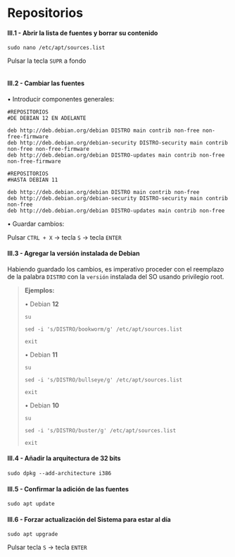 # Repositorios

#### III.1 - Abrir la lista de fuentes y borrar su contenido

~~~
sudo nano /etc/apt/sources.list
~~~

Pulsar la tecla `SUPR` a fondo

~~~

~~~

#### III.2 - Cambiar las fuentes

• Introducir componentes generales:

~~~
#REPOSITORIOS
#DE DEBIAN 12 EN ADELANTE

deb http://deb.debian.org/debian DISTRO main contrib non-free non-free-firmware
deb http://deb.debian.org/debian-security DISTRO-security main contrib non-free non-free-firmware
deb http://deb.debian.org/debian DISTRO-updates main contrib non-free non-free-firmware
~~~

~~~
#REPOSITORIOS
#HASTA DEBIAN 11

deb http://deb.debian.org/debian DISTRO main contrib non-free
deb http://deb.debian.org/debian-security DISTRO-security main contrib non-free
deb http://deb.debian.org/debian DISTRO-updates main contrib non-free
~~~

• Guardar cambios:

Pulsar `CTRL + X` → tecla `S` → tecla `ENTER`


#### III.3 - Agregar la versión instalada de Debian

Habiendo guardado los cambios, es imperativo proceder con el reemplazo de la palabra `DISTRO` con la `versión` instalada del SO usando privilegio root.

> **Ejemplos:**
> <p> <p>
>
> 
> • Debian **12**
> ~~~
> su
> ~~~
> ~~~
> sed -i 's/DISTRO/bookworm/g' /etc/apt/sources.list
> ~~~
> ~~~
> exit
> ~~~
>
> • Debian **11**
> ~~~
> su
> ~~~
> ~~~
> sed -i 's/DISTRO/bullseye/g' /etc/apt/sources.list
> ~~~
> ~~~
> exit
> ~~~
>  
> • Debian **10**
> ~~~
> su
> ~~~
> ~~~
> sed -i 's/DISTRO/buster/g' /etc/apt/sources.list
> ~~~
> ~~~
> exit
> ~~~

#### III.4 - Añadir la arquitectura de 32 bits 

~~~
sudo dpkg --add-architecture i386
~~~


#### III.5 - Confirmar la adición de las fuentes

~~~
sudo apt update
~~~


#### III.6 - Forzar actualización del Sistema para estar al día

~~~
sudo apt upgrade
~~~

Pulsar tecla `S` → tecla `ENTER`
